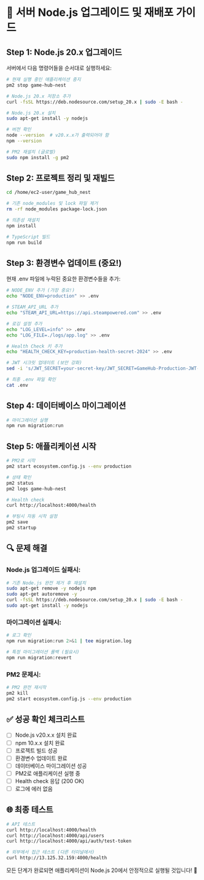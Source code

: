 # 🚀 서버 Node.js 업그레이드 및 재배포 가이드

## Step 1: Node.js 20.x 업그레이드

서버에서 다음 명령어들을 순서대로 실행하세요:

```bash
# 현재 실행 중인 애플리케이션 중지
pm2 stop game-hub-nest

# Node.js 20.x 저장소 추가
curl -fsSL https://deb.nodesource.com/setup_20.x | sudo -E bash -

# Node.js 20.x 설치
sudo apt-get install -y nodejs

# 버전 확인
node --version  # v20.x.x가 출력되어야 함
npm --version

# PM2 재설치 (글로벌)
sudo npm install -g pm2
```

## Step 2: 프로젝트 정리 및 재빌드

```bash
cd /home/ec2-user/game_hub_nest

# 기존 node_modules 및 lock 파일 제거
rm -rf node_modules package-lock.json

# 의존성 재설치
npm install

# TypeScript 빌드
npm run build
```

## Step 3: 환경변수 업데이트 (중요!)

현재 .env 파일에 누락된 중요한 환경변수들을 추가:

```bash
# NODE_ENV 추가 (가장 중요!)
echo "NODE_ENV=production" >> .env

# STEAM_API_URL 추가
echo "STEAM_API_URL=https://api.steampowered.com" >> .env

# 로깅 설정 추가
echo "LOG_LEVEL=info" >> .env
echo "LOG_FILE=./logs/app.log" >> .env

# Health Check 키 추가
echo "HEALTH_CHECK_KEY=production-health-secret-2024" >> .env

# JWT 시크릿 업데이트 (보안 강화)
sed -i 's/JWT_SECRET=your-secret-key/JWT_SECRET=GameHub-Production-JWT-Secret-2024-SuperSecure-Key/' .env

# 최종 .env 파일 확인
cat .env
```

## Step 4: 데이터베이스 마이그레이션

```bash
# 마이그레이션 실행
npm run migration:run
```

## Step 5: 애플리케이션 시작

```bash
# PM2로 시작
pm2 start ecosystem.config.js --env production

# 상태 확인
pm2 status
pm2 logs game-hub-nest

# Health check
curl http://localhost:4000/health

# 부팅시 자동 시작 설정
pm2 save
pm2 startup
```

## 🔍 문제 해결

### Node.js 업그레이드 실패시:
```bash
# 기존 Node.js 완전 제거 후 재설치
sudo apt-get remove -y nodejs npm
sudo apt-get autoremove -y
curl -fsSL https://deb.nodesource.com/setup_20.x | sudo -E bash -
sudo apt-get install -y nodejs
```

### 마이그레이션 실패시:
```bash
# 로그 확인
npm run migration:run 2>&1 | tee migration.log

# 특정 마이그레이션 롤백 (필요시)
npm run migration:revert
```

### PM2 문제시:
```bash
# PM2 완전 재시작
pm2 kill
pm2 start ecosystem.config.js --env production
```

## ✅ 성공 확인 체크리스트

- [ ] Node.js v20.x.x 설치 완료
- [ ] npm 10.x.x 설치 완료
- [ ] 프로젝트 빌드 성공
- [ ] 환경변수 업데이트 완료
- [ ] 데이터베이스 마이그레이션 성공
- [ ] PM2로 애플리케이션 실행 중
- [ ] Health check 응답 (200 OK)
- [ ] 로그에 에러 없음

## 🌐 최종 테스트

```bash
# API 테스트
curl http://localhost:4000/health
curl http://localhost:4000/api/users
curl http://localhost:4000/api/auth/test-token

# 외부에서 접근 테스트 (다른 터미널에서)
curl http://13.125.32.159:4000/health
```

모든 단계가 완료되면 애플리케이션이 Node.js 20에서 안정적으로 실행될 것입니다! 🚀
